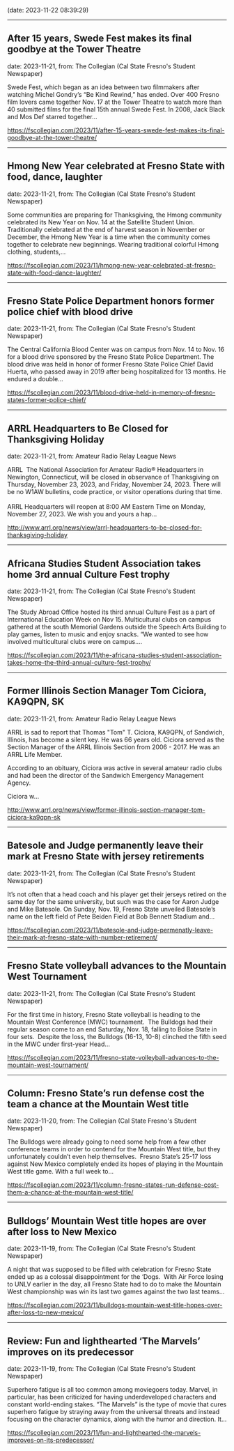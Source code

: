 
(date: 2023-11-22 08:39:29)

---

## After 15 years, Swede Fest makes its final goodbye at the Tower Theatre

date: 2023-11-21, from: The Collegian (Cal State Fresno's Student Newspaper)

Swede Fest, which began as an idea between two filmmakers after watching Michel Gondry’s “Be Kind Rewind,” has ended. Over 400 Fresno film lovers came together Nov. 17 at the Tower Theatre to watch more than 40 submitted films for the final 15th annual Swede Fest. In 2008, Jack Black and Mos Def starred together... 

<https://fscollegian.com/2023/11/after-15-years-swede-fest-makes-its-final-goodbye-at-the-tower-theatre/>

---

## Hmong New Year celebrated at Fresno State with food, dance, laughter

date: 2023-11-21, from: The Collegian (Cal State Fresno's Student Newspaper)

Some communities are preparing for Thanksgiving, the Hmong community celebrated its New Year on Nov. 14 at the Satellite Student Union. Traditionally celebrated at the end of harvest season in November or December, the Hmong New Year is a time when the community comes together to celebrate new beginnings. Wearing traditional colorful Hmong clothing, students,... 

<https://fscollegian.com/2023/11/hmong-new-year-celebrated-at-fresno-state-with-food-dance-laughter/>

---

## Fresno State Police Department honors former police chief with blood drive

date: 2023-11-21, from: The Collegian (Cal State Fresno's Student Newspaper)

The Central California Blood Center was on campus from Nov. 14 to Nov. 16 for a blood drive sponsored by the Fresno State Police Department. The blood drive was held in honor of former Fresno State Police Chief David Huerta, who passed away in 2019 after being hospitalized for 13 months. He endured a double... 

<https://fscollegian.com/2023/11/blood-drive-held-in-memory-of-fresno-states-former-police-chief/>

---

## ARRL Headquarters to Be Closed for Thanksgiving Holiday

date: 2023-11-21, from: Amateur Radio Relay League News

<p>ARRL<span>  </span>The National Association for Amateur Radio® Headquarters in Newington, Connecticut, will be closed in observance of Thanksgiving on Thursday, November 23, 2023, and Friday, November 24, 2023. There will be no W1AW bulletins, code practice, or visitor operations during that time. <br /><br />ARRL Headquarters will reopen at 8:00 AM Eastern Time on Monday, November 27, 2023. We wish you and yours a hap...</p> 

<http://www.arrl.org/news/view/arrl-headquarters-to-be-closed-for-thanksgiving-holiday>

---

## Africana Studies Student Association takes home 3rd annual Culture Fest trophy

date: 2023-11-21, from: The Collegian (Cal State Fresno's Student Newspaper)

The Study Abroad Office hosted its third annual Culture Fest as a part of International Education Week on Nov 15. Multicultural clubs on campus gathered at the south Memorial Gardens outside the Speech Arts Building to play games, listen to music and enjoy snacks. “We wanted to see how involved multicultural clubs were on campus.... 

<https://fscollegian.com/2023/11/the-africana-studies-student-association-takes-home-the-third-annual-culture-fest-trophy/>

---

## Former Illinois Section Manager Tom Ciciora, KA9QPN, SK

date: 2023-11-21, from: Amateur Radio Relay League News

<p>ARRL is sad to report that Thomas "Tom" T. Ciciora, KA9QPN, of Sandwich, Illinois, has become a silent key. He was 66 years old. Ciciora served as the Section Manager of the ARRL Illinois Section from 2006 - 2017. He was an ARRL Life Member.</p><p></p><p></p><p>According to an obituary, Ciciora was active in several amateur radio clubs and had been the director of the Sandwich Emergency Management Agency. </p><p></p><p>Ciciora w...</p> 

<http://www.arrl.org/news/view/former-illinois-section-manager-tom-ciciora-ka9qpn-sk>

---

## Batesole and Judge permanently leave their mark at Fresno State with jersey retirements

date: 2023-11-21, from: The Collegian (Cal State Fresno's Student Newspaper)

It’s not often that a head coach and his player get their jerseys retired on the same day for the same university, but such was the case for Aaron Judge and Mike Batesole. On Sunday, Nov. 19, Fresno State unveiled Batesole’s name on the left field of Pete Beiden Field at Bob Bennett Stadium and... 

<https://fscollegian.com/2023/11/batesole-and-judge-permenatly-leave-their-mark-at-fresno-state-with-number-retirement/>

---

## Fresno State volleyball advances to the Mountain West Tournament

date: 2023-11-21, from: The Collegian (Cal State Fresno's Student Newspaper)

For the first time in history, Fresno State volleyball is heading to the Mountain West Conference (MWC) tournament.  The Bulldogs had their regular season come to an end Saturday, Nov. 18, falling to Boise State in four sets.  Despite the loss, the Bulldogs (16-13, 10-8) clinched the fifth seed in the MWC under first-year Head... 

<https://fscollegian.com/2023/11/fresno-state-volleyball-advances-to-the-mountain-west-tournament/>

---

## Column: Fresno State’s run defense cost the team a chance at the Mountain West title

date: 2023-11-20, from: The Collegian (Cal State Fresno's Student Newspaper)

The Bulldogs were already going to need some help from a few other conference teams in order to contend for the Mountain West title, but they unfortunately couldn’t even help themselves.  Fresno State’s 25-17 loss against New Mexico completely ended its hopes of playing in the Mountain West title game. With a full week to... 

<https://fscollegian.com/2023/11/column-fresno-states-run-defense-cost-them-a-chance-at-the-mountain-west-title/>

---

## Bulldogs’ Mountain West title hopes are over after loss to New Mexico

date: 2023-11-19, from: The Collegian (Cal State Fresno's Student Newspaper)

A night that was supposed to be filled with celebration for Fresno State ended up as a colossal disappointment for the ‘Dogs.  With Air Force losing to UNLV earlier in the day, all Fresno State had to do to make the Mountain West championship was win its last two games against the two last teams... 

<https://fscollegian.com/2023/11/bulldogs-mountain-west-title-hopes-over-after-loss-to-new-mexico/>

---

## Review: Fun and lighthearted ‘The Marvels’ improves on its predecessor

date: 2023-11-19, from: The Collegian (Cal State Fresno's Student Newspaper)

Superhero fatigue is all too common among moviegoers today. Marvel, in particular, has been criticized for having underdeveloped characters and constant world-ending stakes. “The Marvels” is the type of movie that cures superhero fatigue by straying away from the universal threats and instead focusing on the character dynamics, along with the humor and direction. It... 

<https://fscollegian.com/2023/11/fun-and-lighthearted-the-marvels-improves-on-its-predecessor/>

